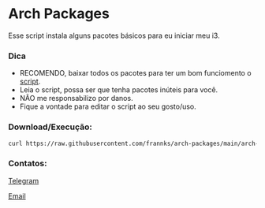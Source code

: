 # Arch Packages

Esse script instala alguns pacotes básicos para eu iniciar meu i3.

### Dica

- RECOMENDO, baixar todos os pacotes para ter um bom funciomento o [script](https://github.com/frannks/i3-install).
- Leia o script, possa ser que tenha pacotes inúteis para você.
- NÃO me responsabilizo por danos.
- Fique a vontade para editar o script ao seu gosto/uso.

### Download/Execução:

```bash
curl https://raw.githubusercontent.com/frannks/arch-packages/main/arch-packages.sh |bash
```



### Contatos:

[Telegram](https://t.me/FranklinTech)

[Email](mailto:fraank@riseup.net)
